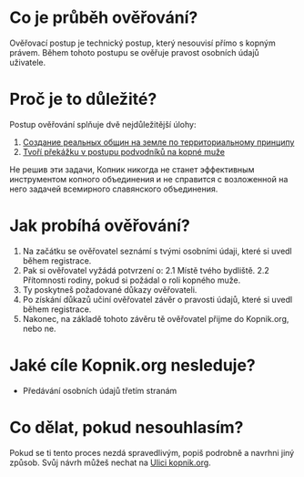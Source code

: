 # Co je průběh ověřování?

Ověřovací postup je technický postup, který nesouvisí přímo s kopným právem. Během tohoto postupu se ověřuje pravost osobních údajů uživatele.

# Proč je to důležité?

Postup ověřování splňuje dvě nejdůležitější úlohy:

1. [Создание реальных общин на земле по территориальному принципу](why-placement.md)
2. [Tvoří překážku v postupu podvodníků na kopné muže](why-family.md)

Не решив эти задачи, Копник никогда не станет эффективным инструментом копного объединения и не справится с возложенной на него задачей всемирного славянского объединения.

# Jak probíhá ověřování?

1. Na začátku se ověřovatel seznámí s tvými osobními údaji, které si uvedl během registrace.
2. Pak si ověřovatel vyžádá potvrzení o: 2.1 Místě tvého bydliště. 2.2 Přítomnosti rodiny, pokud si požádal o roli kopného muže.
3. Ty poskytneš požadované důkazy ověřovateli.
4. Po získání důkazů učiní ověřovatel závěr o pravosti údajů, které si uvedl během registrace.
5. Nakonec, na základě tohoto závěru tě ověřovatel přijme do Kopnik.org, nebo ne.

# Jaké cíle Kopnik.org nesleduje?

- Předávání osobních údajů třetím stranám

# Co dělat, pokud nesouhlasím?

Pokud se ti tento proces nezdá spravedlivým, popiš podrobně a navrhni jiný způsob. Svůj návrh můžeš nechat na [Ulici kopnik.org](https://vk.me/join/gPg9/g6wjgknBe034BdDdOdcjvU1MtJKZ7o=).
